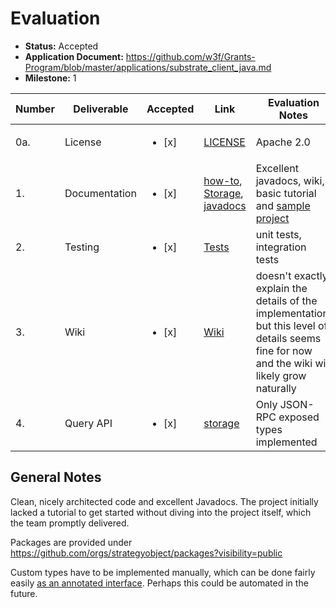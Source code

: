 # Evaluation

- **Status:** Accepted
- **Application Document:** https://github.com/w3f/Grants-Program/blob/master/applications/substrate_client_java.md
- **Milestone:** 1

| Number | Deliverable | Accepted | Link | Evaluation Notes |
| ------ | ----------- | -------- | ---- |----------------- |
| 0a. | License | <ul><li>[x] </li></ul> | [LICENSE](https://github.com/strategyobject/substrate-client-java/blob/v0.1.0/LICENSE) | Apache 2.0 | 
| 1. | Documentation | <ul><li>[x] </li></ul> | [how-to](https://github.com/strategyobject/substrate-client-java/wiki/HowTo-Examples), [Storage](https://github.com/strategyobject/substrate-client-java/wiki/Storage), [javadocs](https://strategyobject.github.io/substrate-client-java/) | Excellent javadocs, wiki, basic tutorial and [sample project](https://github.com/strategyobject/substrate-client-sample)
| 2. | Testing | <ul><li>[x] </li></ul> | [Tests](https://github.com/strategyobject/substrate-client-java/tree/v0.1.0/storage/src/test/java/com/strategyobject/substrateclient/storage) | unit tests, integration tests
| 3. | Wiki | <ul><li>[x] </li></ul> | [Wiki](https://github.com/strategyobject/substrate-client-java/wiki) | doesn't exactly explain the details of the implementation, but this level of details seems fine for now and the wiki will likely grow naturally |
| 4. | Query API | <ul><li>[x] </li></ul> | [storage](https://github.com/strategyobject/substrate-client-java/tree/v0.1.0/storage) | Only JSON-RPC exposed types implemented | 

## General Notes

Clean, nicely architected code and excellent Javadocs.
The project initially lacked a tutorial to get started without diving into the project itself, which the team promptly delivered.

Packages are provided under https://github.com/orgs/strategyobject/packages?visibility=public

Custom types have to be implemented manually, which can be done fairly easily [as an annotated interface](https://github.com/strategyobject/substrate-client-java/wiki/Pallet#define-a-pallet).
Perhaps this could be automated in the future.
